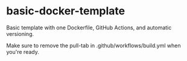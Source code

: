 # basic-docker-template

Basic template with one Dockerfile, GitHub Actions, and automatic versioning.

Make sure to remove the pull-tab in .github/workflows/build.yml when you're ready.
